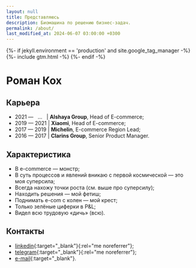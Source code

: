 ```yaml
---
layout: null
title: Представляюсь
description: Биомашина по решению бизнес-задач.
permalink: /about/
last_modified_at: 2024-06-07 03:00:00 +0300
---
```

<head>
    <title>{{ page.title }}</title>
    <meta name="description" content="{{ page.description }}">
    <link rel="canonical" href="{{ page.url | absolute_url}}" />
    <link rel="icon" href="{{ '/favicon.svg' | relative_url }}?v={{ site.time | date:'%s' }}" type="image/svg+xml">
    <script type="application/ld+json">
    [{
      "@context": "https://schema.org",
      "@type": "BreadcrumbList",
      "itemListElement": [{
        "@type": "ListItem",
        "position": 1,
        "name": "Главная",
        "item": {{ site.url | absolute_url | jsonify }}
      },
      {
        "@type": "ListItem",
        "position": 2,
        "name": {{ page.title | jsonify }}
      }]
    },
    {
      "@context": "https://schema.org",
      "@type": "ProfilePage",
      "datePublished": "2024-05-19 03:00:00 +0300",
      "dateModified": {{ page.last_modified_at | jsonify }},
      "mainEntity": {
        "@type": "Person",
        "name": {{ site.author.name | jsonify }},
        "description": "Head of E-commerce",
        "image": {{ site.author.logo | absolute_url | jsonify }},
        "sameAs": [
          {% for entry in site.social_links -%}
            {{ entry.user_url | jsonify }}
          {%- unless forloop.last %},{%- endunless %}
          {% endfor -%}
        ]
      }
    }]
    </script>
    {%- if jekyll.environment == 'production' and site.google_tag_manager -%}
        {%- include gtm.html -%}
    {%- endif -%}
</head>

# Роман Кох

## Карьера

* 2021&nbsp;&mdash; &nbsp;&nbsp;...&nbsp;&nbsp;&nbsp;&#124; **Alshaya Group**, Head of&nbsp;E-commerce;
* 2019&nbsp;&mdash; 2021&nbsp;&#124; **Xiaomi**, Head of&nbsp;E-commerce;
* 2017&nbsp;&mdash; 2019&nbsp;&#124; **Michelin**, E-commerce Region Lead;
* 2016&nbsp;&mdash; 2017&nbsp;&#124; **Clarins Group**, Senior Product Manager.

## Характеристика

* В&nbsp;e-commerce&nbsp;&mdash; монстр;
* В&nbsp;суть процессов и&nbsp;явлений вникаю с&nbsp;первой космической&nbsp;&mdash; это моя суперсила;
* Всегда нахожу точки роста (см. выше про суперсилу);
* Находить решения&nbsp;&mdash; мой фетиш;
* Поднимать e-com с&nbsp;колен&nbsp;&mdash; мой крест;
* Только зелёные циферки в&nbsp;P&amp;L;
* Видел всю трудовую &laquo;дичь&raquo; (всю).

## Контакты

* [linkedin](https://www.linkedin.com/in/fatnotbad/){:target="_blank"}{:rel="me noreferrer"};
* [telegram](https://t.me/FatNotBad){:target="_blank"}{:rel="me noreferrer"};
* [e-mail](mailto:mail@romakoch.com){:target="_blank"}.
